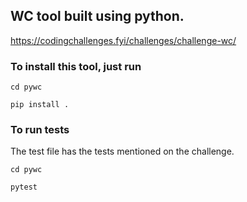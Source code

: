 ## WC tool built using python.

https://codingchallenges.fyi/challenges/challenge-wc/

### To install this tool, just run 

`cd pywc` 

`pip install .`

### To run tests 

The test file has the tests mentioned on the challenge.

`cd pywc` 

`pytest`